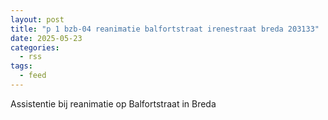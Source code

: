 ```yaml
---
layout: post
title: "p 1 bzb-04 reanimatie balfortstraat irenestraat breda 203133"
date: 2025-05-23
categories: 
  - rss
tags: 
  - feed
---
```


Assistentie bij reanimatie op Balfortstraat in Breda
